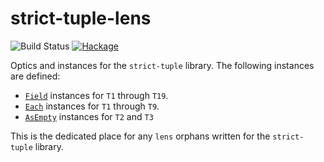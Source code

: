 # strict-tuple-lens
![Build Status](https://github.com/emilypi/strict-tuple-lens/workflows/CI/badge.svg)
[![Hackage](https://img.shields.io/hackage/v/strict-tuple-lens.svg)](https://hackage.haskell.org/package/strict-tuple-lens)

Optics and instances for the `strict-tuple` library. The following instances are defined:

- [`Field`](https://github.com/emilypi/strict-tuple-lens/blob/master/src/Data/Tuple/Strict/Lens/Field.hs) instances for `T1` through `T19`.
- [`Each`](https://github.com/emilypi/strict-tuple-lens/blob/master/src/Data/Tuple/Strict/Lens/Each.hs) instances for  `T1` through `T9`.
- [`AsEmpty`](https://github.com/emilypi/strict-tuple-lens/blob/master/src/Data/Tuple/Strict/Lens/Empty.hs) instances for `T2` and `T3`

This is the dedicated place for any `lens` orphans written for the `strict-tuple` library.
